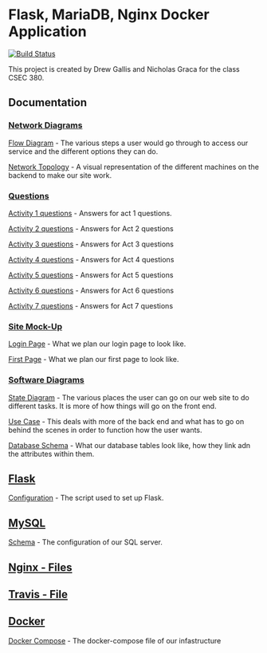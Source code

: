 # Flask, MariaDB, Nginx Docker Application 
[![Build Status](https://travis-ci.org/drewgallis/csec380-p1.svg?branch=master)](https://travis-ci.org/drewgallis/csec380-p1)

This project is created by Drew Gallis and Nicholas Graca for the class CSEC 380.

## Documentation
### [Network Diagrams](https://github.com/drewgallis/csec380-p1/tree/master/Documentation/Network%20Diagrams)
[Flow Diagram](https://github.com/drewgallis/csec380-p1/blob/master/Documentation/Network%20Diagrams/Flow%20Graph.pdf) - The various steps a user would go through to access our service and the different options they can do.

[Network Topology](https://github.com/drewgallis/csec380-p1/blob/master/Documentation/Network%20Diagrams/Project%20Topology.pdf) - A visual representation of the different machines on the backend to make our site work.

### [Questions](https://github.com/drewgallis/csec380-p1/tree/master/Documentation/Questions)
[Activity 1 questions](https://github.com/drewgallis/csec380-p1/blob/master/Documentation/Questions/activity1.md) - Answers for act 1 questions.

[Activity 2 questions](https://github.com/drewgallis/csec380-p1/blob/master/Documentation/Questions/activity2.md) - Answers for Act 2 questions

[Activity 3 questions](https://github.com/drewgallis/csec380-p1/blob/master/Documentation/Questions/activity3.md) - Answers for Act 3 questions

[Activity 4 questions](https://github.com/drewgallis/csec380-p1/blob/master/Documentation/Questions/activity4.md) - Answers for Act 4 questions

[Activity 5 questions](https://github.com/drewgallis/csec380-p1/blob/master/Documentation/Questions/activity5.md) - Answers for Act 5 questions

[Activity 6 questions](https://github.com/drewgallis/csec380-p1/blob/master/Documentation/Questions/activity6.md) - Answers for Act 6 questions

[Activity 7 questions](https://github.com/drewgallis/csec380-p1/blob/master/Documentation/Questions/activity7.md) - Answers for Act 7 questions

### [Site Mock-Up](https://github.com/drewgallis/csec380-p1/tree/master/Documentation/Site%20Mock-UP)
[Login Page](https://github.com/drewgallis/csec380-p1/blob/master/Documentation/Site%20Mock-Up/login%20page.pdf) - What we plan our login page to look like.

[First Page](https://github.com/drewgallis/csec380-p1/blob/master/Documentation/Site%20Mock-Up/first_page.pdf) - What we plan our first page to look like.

### [Software Diagrams](https://github.com/drewgallis/csec380-p1/tree/master/Documentation/Software%20Diagrams)
[State Diagram](https://github.com/drewgallis/csec380-p1/blob/master/Documentation/Software%20Diagrams/State%20Diagram.pdf) - The various places the user can go on our web site to do different tasks. It is more of how things will go on the front end.

[Use Case](https://github.com/drewgallis/csec380-p1/blob/master/Documentation/Software%20Diagrams/Use%20Case%20Diagram.pdf) - This deals with more of the back end and what has to go on behind the scenes in order to function how the user wants.

[Database Schema](https://github.com/drewgallis/csec380-p1/blob/master/Documentation/Software%20Diagrams/database_schema.png) - What our database tables look like, how they link adn the attributes within them.

## [Flask](https://github.com/drewgallis/csec380-p1/tree/master/flask)
[Configuration](https://github.com/drewgallis/csec380-p1/blob/master/flask/app.py) - The script used to set up Flask.

## [MySQL](https://github.com/drewgallis/csec380-p1/tree/master/mysql)
[Schema](https://github.com/drewgallis/csec380-p1/blob/master/mysql/schema.sql) - The configuration of our SQL server.

## [Nginx - Files](https://github.com/drewgallis/csec380-p1/tree/master/nginx)

## [Travis - File](https://github.com/drewgallis/csec380-p1/tree/master/.travis.yml)

## [Docker](https://www.docker.com/)
[Docker Compose](https://github.com/drewgallis/csec380-p1/blob/master/docker-compose.yml) - The docker-compose file of our infastructure